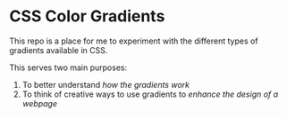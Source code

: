 # CSS Color Gradients

This repo is a place for me to experiment with the different types of gradients available in CSS.

This serves two main purposes:
1. To better understand *how the gradients work*
1. To think of creative ways to use gradients to *enhance the design of a webpage*